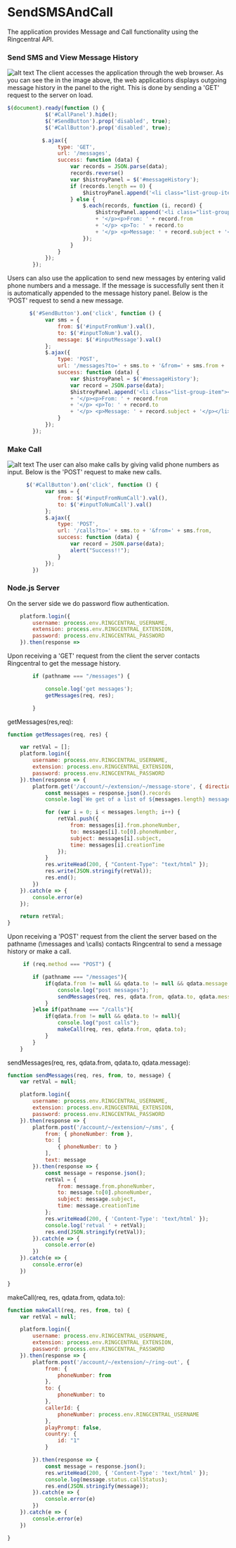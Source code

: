 # SendSMSAndCall

The application provides Message and Call functionality using the Ringcentral API. 

### Send SMS and View Message History
![alt text](Messages.png "browser screenshot")
The client accesses the application through the web browser.
As you can see the in the image above, the web applications displays outgoing message history in the panel to the right. This is done by sending a 'GET' request to the server on load.
```javascript
$(document).ready(function () {
            $('#CallPanel').hide();
            $('#SendButton').prop('disabled', true);
            $('#CallButton').prop('disabled', true);

           $.ajax({
                type: 'GET',
                url: '/messages',
                success: function (data) {
                    var records = JSON.parse(data);
                    records.reverse()
                    var $histroyPanel = $('#messageHistory');
                    if (records.length == 0) {
                        $histroyPanel.append('<li class="list-group-item"><p>No Messages Sent in the last 24hrs</p></li>');
                    } else {
                        $.each(records, function (i, record) {
                            $histroyPanel.append('<li class="list-group-item"><p>Creation Time: '+ record.time 
                            + '</p><p>From: ' + record.from 
                            + '</p> <p>To: ' + record.to 
                            + '</p> <p>Message: ' + record.subject + '</p></li>');
                        });
                    }
                }
            });
        });
```

Users can also use the application to send new messages by entering valid phone numbers and a message. If the message is successfully sent then it is automatically appended to the message history panel. Below is the 'POST' request to send a new message.

```javascript
       $('#SendButton').on('click', function () {
            var sms = {
                from: $('#inputFromNum').val(),
                to: $('#inputToNum').val(),
                message: $('#inputMessage').val()
            };
            $.ajax({
                type: 'POST',
                url: '/messages?to=' + sms.to + '&from=' + sms.from + '&message=' + sms.message,
                success: function (data) {
                    var $histroyPanel = $('#messageHistory');
                    var record = JSON.parse(data);
                    $histroyPanel.append('<li class="list-group-item"><p>Creation Time: ' + record.time 
                    + '</p><p>From: ' + record.from 
                    + '</p> <p>To: ' + record.to
                    + '</p> <p>Message: ' + record.subject + '</p></li>');
                }
            });
        });
```
### Make Call
![alt text](MakeCall.png "browser screenshot")
The user can also make calls by giving valid phone numbers as input. Below is the 'POST' request to make new calls.

```javascript
      $('#CallButton').on('click', function () {
            var sms = {
                from: $('#inputFromNumCall').val(),
                to: $('#inputToNumCall').val()
            };
            $.ajax({
                type: 'POST',
                url: '/calls?to=' + sms.to + '&from=' + sms.from,
                success: function (data) {
                    var record = JSON.parse(data);
                    alert("Success!!");
                }
            });
        })
```

### Node.js Server
On the server side we do password flow authentication.

```javascript
    platform.login({
        username: process.env.RINGCENTRAL_USERNAME,
        extension: process.env.RINGCENTRAL_EXTENSION,
        password: process.env.RINGCENTRAL_PASSWORD
    }).then(response =>
```
Upon receiving a 'GET' request from the client the server contacts Ringcentral to get the message history.

```javascript
        if (pathname === "/messages") {

            console.log('get messages');
            getMessages(req, res);

        } 
```
getMessages(res,req):

```javascript
function getMessages(req, res) {

    var retVal = [];
    platform.login({
        username: process.env.RINGCENTRAL_USERNAME,
        extension: process.env.RINGCENTRAL_EXTENSION,
        password: process.env.RINGCENTRAL_PASSWORD
    }).then(response => {
        platform.get('/account/~/extension/~/message-store', { direction: 'Outbound' }).then(response => {
            const messages = response.json().records
            console.log(`We get of a list of ${messages.length} messages`);

            for (var i = 0; i < messages.length; i++) {
                retVal.push({
                    from: messages[i].from.phoneNumber,
                    to: messages[i].to[0].phoneNumber,
                    subject: messages[i].subject,
                    time: messages[i].creationTime
                });
            }
            res.writeHead(200, { "Content-Type": "text/html" });
            res.write(JSON.stringify(retVal));
            res.end();
        })
    }).catch(e => {
        console.error(e)
    });

    return retVal;
}
```
Upon receiving a 'POST' request from the client the server based on the pathname (\messages and \calls) contacts Ringcentral to send a message history or make a call.

```javascript
     if (req.method === "POST") {

        if (pathname === "/messages"){
            if(qdata.from != null && qdata.to != null && qdata.message != null){
                console.log("post messages");
                sendMessages(req, res, qdata.from, qdata.to, qdata.message);
            }
        }else if(pathname === "/calls"){
            if(qdata.from != null && qdata.to != null){
                console.log("post calls");
                makeCall(req, res, qdata.from, qdata.to);
            }
        }
    }
```
sendMessages(req, res, qdata.from, qdata.to, qdata.message):

```javascript
function sendMessages(req, res, from, to, message) {
    var retVal = null;

    platform.login({
        username: process.env.RINGCENTRAL_USERNAME,
        extension: process.env.RINGCENTRAL_EXTENSION,
        password: process.env.RINGCENTRAL_PASSWORD
    }).then(response => {
        platform.post('/account/~/extension/~/sms', {
            from: { phoneNumber: from },
            to: [
                { phoneNumber: to }
            ],
            text: message
        }).then(response => {
            const message = response.json();
            retVal = {
                from: message.from.phoneNumber,
                to: message.to[0].phoneNumber,
                subject: message.subject,
                time: message.creationTime
            };
            res.writeHead(200, { 'Content-Type': 'text/html' });
            console.log('retval ' + retVal);
            res.end(JSON.stringify(retVal));
        }).catch(e => {
            console.error(e)
        })
    }).catch(e => {
        console.error(e)
    })

}
```

makeCall(req, res, qdata.from, qdata.to):

```javascript
function makeCall(req, res, from, to) {
    var retVal = null;

    platform.login({
        username: process.env.RINGCENTRAL_USERNAME,
        extension: process.env.RINGCENTRAL_EXTENSION,
        password: process.env.RINGCENTRAL_PASSWORD
    }).then(response => {
        platform.post('/account/~/extension/~/ring-out', {
            from: {
                phoneNumber: from
            },
            to: {
                phoneNumber: to
            },
            callerId: {
                phoneNumber: process.env.RINGCENTRAL_USERNAME
            },
            playPrompt: false,
            country: {
                id: "1"
            }

        }).then(response => {
            const message = response.json();
            res.writeHead(200, { 'Content-Type': 'text/html' });
            console.log(message.status.callStatus);
            res.end(JSON.stringify(message));
        }).catch(e => {
            console.error(e)
        })
    }).catch(e => {
        console.error(e)
    })

}
```

